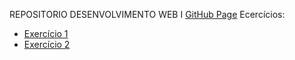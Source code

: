 REPOSITORIO DESENVOLVIMENTO WEB I
[GitHub Page](https://lucianobruno1.github.io/DSWI/)
Ecercícios:
  <ul>
      <li>
        <a href="https://LucianoBruno1/DSWI/Exercicio1/pages/home.html"> Exercício 1</a>
      </li>
      <li>
        <a href = "https://lucianobruno1.github.io/DSWI/Exercicio2/pages/conta.html"> Exercício 2 <a/>
      </li>
  </ul>
